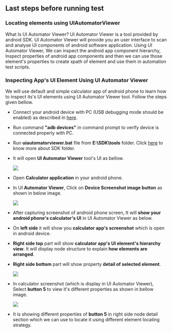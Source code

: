 ## Last steps before running test

### Locating elements using UIAutomatorViewer
What Is UI Automator Viewer?
UI Automator Viewer is a tool provided by android SDK. UI Automator Viewer will provide you an user interface to scan and analyse UI components of android software application. Using UI Automator Viewer, We can inspect the android app component hierarchy, Inspect properties of android app components and then we can use those element's properties to create xpath of element and use them in automation test scripts.

### Inspecting App's UI Element Using UI Automator Viewer
We will use default and simple calculator app of android phone to learn how to inspect its's UI elements using UI Automator Viewer tool. Follow the steps given bellow.

- Connect your android device with PC (USB debugging mode should be enabled) as described in [here](https://github.com/thenishant/Getting_started_with_Mobile_Automation/blob/master/chapter%202/README.md#TostartUSBDebuggingmode).
- Run command **"adb devices"** in command prompt to verify device is connected properly with PC.
- Run **uiautomatorviewer.bat** file from **E:\SDK\tools** folder. Click [here](https://github.com/thenishant/Getting_started_with_Mobile_Automation/blob/master/chapter%202/README) to know more about SDK folder. 

 - It will open **UI Automator Viewer** tool's UI as bellow.

    ![](https://i.imgur.com/OV63zpQ.png)

 - Open **Calculator application** in your android phone.
 - In UI **Automator Viewer**, Click on **Device Screenshot image button** as shown in below image.
 
    ![](https://i.imgur.com/nQAM4Pg.png)
    
 - After capturing screenshot of android phone screen, It will **show your android phone's calculator's UI** in UI Automator Viewer as below. 
 - On **left side** it will show you **calculator app's screenshot** which is open in android device.
 - **Right side top** part will show **calculator app's UI element's hierarchy view**. It will display node structure to explain **how elements are arranged**.
 - **Right side bottom** part will show property **detail of selected element**.
 
    ![](https://i.imgur.com/DgbuNpO.png)

    
 - In calculator screenshot (which is display in UI Automator Viewer), Select **button 5** to view it's different properties as shown in bellow image.
    
    ![](https://i.imgur.com/8CtODLI.png)
     
 - It is showing different properties of **button 5** in right side node detail section which we can use to locate it using different element locating strategy. 